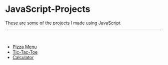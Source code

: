 # JavaScript-Projects

<p>These are some of the projects I made using JavaScript</p>
<hr>
<br>
<ul>
  <li><a href = "https://github.com/dalton704/JavaScript-Projects/tree/main/Pizza_Project">Pizza Menu</a></li>
  <li><a href = "https://github.com/dalton704/JavaScript-Projects/tree/main/TicTacToe">Tic-Tac-Toe</a></li>
  <li><a href = "https://github.com/dalton704/JavaScript-Projects/tree/main/Calculator">Calculator</a></li>
</ul>
